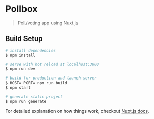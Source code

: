 # Pollbox

> Poll/voting app using Nuxt.js

## Build Setup

``` bash
# install dependencies
$ npm install

# serve with hot reload at localhost:3000
$ npm run dev

# build for production and launch server
$ HOST= PORT= npm run build
$ npm start

# generate static project
$ npm run generate
```

For detailed explanation on how things work, checkout [Nuxt.js docs](https://nuxtjs.org).
